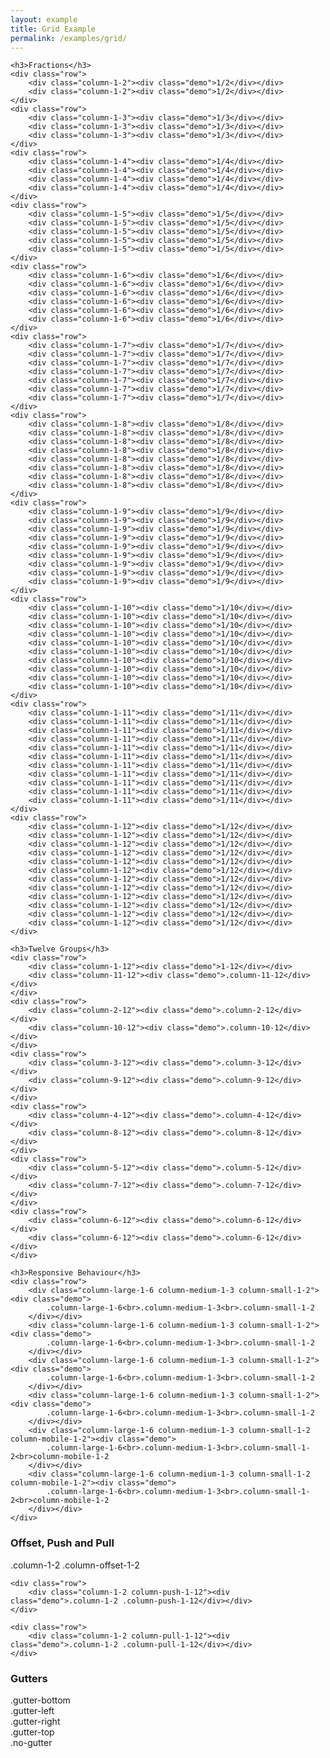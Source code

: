 ```yaml
---
layout: example
title: Grid Example
permalink: /examples/grid/
---
```


<div class="container grid-demo">
            
    <h3>Fractions</h3>
    <div class="row">
        <div class="column-1-2"><div class="demo">1/2</div></div>
        <div class="column-1-2"><div class="demo">1/2</div></div>
    </div>
    <div class="row">
        <div class="column-1-3"><div class="demo">1/3</div></div>
        <div class="column-1-3"><div class="demo">1/3</div></div>
        <div class="column-1-3"><div class="demo">1/3</div></div>
    </div>
    <div class="row">
        <div class="column-1-4"><div class="demo">1/4</div></div>
        <div class="column-1-4"><div class="demo">1/4</div></div>
        <div class="column-1-4"><div class="demo">1/4</div></div>
        <div class="column-1-4"><div class="demo">1/4</div></div>
    </div>
    <div class="row">
        <div class="column-1-5"><div class="demo">1/5</div></div>
        <div class="column-1-5"><div class="demo">1/5</div></div>
        <div class="column-1-5"><div class="demo">1/5</div></div>
        <div class="column-1-5"><div class="demo">1/5</div></div>
        <div class="column-1-5"><div class="demo">1/5</div></div>
    </div>
    <div class="row">
        <div class="column-1-6"><div class="demo">1/6</div></div>
        <div class="column-1-6"><div class="demo">1/6</div></div>
        <div class="column-1-6"><div class="demo">1/6</div></div>
        <div class="column-1-6"><div class="demo">1/6</div></div>
        <div class="column-1-6"><div class="demo">1/6</div></div>
        <div class="column-1-6"><div class="demo">1/6</div></div>
    </div>
    <div class="row">
        <div class="column-1-7"><div class="demo">1/7</div></div>
        <div class="column-1-7"><div class="demo">1/7</div></div>
        <div class="column-1-7"><div class="demo">1/7</div></div>
        <div class="column-1-7"><div class="demo">1/7</div></div>
        <div class="column-1-7"><div class="demo">1/7</div></div>
        <div class="column-1-7"><div class="demo">1/7</div></div>
        <div class="column-1-7"><div class="demo">1/7</div></div>
    </div>
    <div class="row">
        <div class="column-1-8"><div class="demo">1/8</div></div>
        <div class="column-1-8"><div class="demo">1/8</div></div>
        <div class="column-1-8"><div class="demo">1/8</div></div>
        <div class="column-1-8"><div class="demo">1/8</div></div>
        <div class="column-1-8"><div class="demo">1/8</div></div>
        <div class="column-1-8"><div class="demo">1/8</div></div>
        <div class="column-1-8"><div class="demo">1/8</div></div>
        <div class="column-1-8"><div class="demo">1/8</div></div>
    </div>
    <div class="row">
        <div class="column-1-9"><div class="demo">1/9</div></div>
        <div class="column-1-9"><div class="demo">1/9</div></div>
        <div class="column-1-9"><div class="demo">1/9</div></div>
        <div class="column-1-9"><div class="demo">1/9</div></div>
        <div class="column-1-9"><div class="demo">1/9</div></div>
        <div class="column-1-9"><div class="demo">1/9</div></div>
        <div class="column-1-9"><div class="demo">1/9</div></div>
        <div class="column-1-9"><div class="demo">1/9</div></div>
        <div class="column-1-9"><div class="demo">1/9</div></div>
    </div>
    <div class="row">
        <div class="column-1-10"><div class="demo">1/10</div></div>
        <div class="column-1-10"><div class="demo">1/10</div></div>
        <div class="column-1-10"><div class="demo">1/10</div></div>
        <div class="column-1-10"><div class="demo">1/10</div></div>
        <div class="column-1-10"><div class="demo">1/10</div></div>
        <div class="column-1-10"><div class="demo">1/10</div></div>
        <div class="column-1-10"><div class="demo">1/10</div></div>
        <div class="column-1-10"><div class="demo">1/10</div></div>
        <div class="column-1-10"><div class="demo">1/10</div></div>
        <div class="column-1-10"><div class="demo">1/10</div></div>
    </div>
    <div class="row">
        <div class="column-1-11"><div class="demo">1/11</div></div>
        <div class="column-1-11"><div class="demo">1/11</div></div>
        <div class="column-1-11"><div class="demo">1/11</div></div>
        <div class="column-1-11"><div class="demo">1/11</div></div>
        <div class="column-1-11"><div class="demo">1/11</div></div>
        <div class="column-1-11"><div class="demo">1/11</div></div>
        <div class="column-1-11"><div class="demo">1/11</div></div>
        <div class="column-1-11"><div class="demo">1/11</div></div>
        <div class="column-1-11"><div class="demo">1/11</div></div>
        <div class="column-1-11"><div class="demo">1/11</div></div>
        <div class="column-1-11"><div class="demo">1/11</div></div>
    </div>
    <div class="row">
        <div class="column-1-12"><div class="demo">1/12</div></div>
        <div class="column-1-12"><div class="demo">1/12</div></div>
        <div class="column-1-12"><div class="demo">1/12</div></div>
        <div class="column-1-12"><div class="demo">1/12</div></div>
        <div class="column-1-12"><div class="demo">1/12</div></div>
        <div class="column-1-12"><div class="demo">1/12</div></div>
        <div class="column-1-12"><div class="demo">1/12</div></div>
        <div class="column-1-12"><div class="demo">1/12</div></div>
        <div class="column-1-12"><div class="demo">1/12</div></div>
        <div class="column-1-12"><div class="demo">1/12</div></div>
        <div class="column-1-12"><div class="demo">1/12</div></div>
        <div class="column-1-12"><div class="demo">1/12</div></div>
    </div>
    
    <h3>Twelve Groups</h3>
    <div class="row">
        <div class="column-1-12"><div class="demo">1-12</div></div>
        <div class="column-11-12"><div class="demo">.column-11-12</div></div>
    </div>
    <div class="row">
        <div class="column-2-12"><div class="demo">.column-2-12</div></div>
        <div class="column-10-12"><div class="demo">.column-10-12</div></div>
    </div>
    <div class="row">
        <div class="column-3-12"><div class="demo">.column-3-12</div></div>
        <div class="column-9-12"><div class="demo">.column-9-12</div></div>
    </div>
    <div class="row">
        <div class="column-4-12"><div class="demo">.column-4-12</div></div>
        <div class="column-8-12"><div class="demo">.column-8-12</div></div>
    </div>
    <div class="row">
        <div class="column-5-12"><div class="demo">.column-5-12</div></div>
        <div class="column-7-12"><div class="demo">.column-7-12</div></div>
    </div>
    <div class="row">
        <div class="column-6-12"><div class="demo">.column-6-12</div></div>
        <div class="column-6-12"><div class="demo">.column-6-12</div></div>
    </div>

    <h3>Responsive Behaviour</h3>
    <div class="row">
        <div class="column-large-1-6 column-medium-1-3 column-small-1-2"><div class="demo">
            .column-large-1-6<br>.column-medium-1-3<br>.column-small-1-2
        </div></div>
        <div class="column-large-1-6 column-medium-1-3 column-small-1-2"><div class="demo">
            .column-large-1-6<br>.column-medium-1-3<br>.column-small-1-2
        </div></div>
        <div class="column-large-1-6 column-medium-1-3 column-small-1-2"><div class="demo">
            .column-large-1-6<br>.column-medium-1-3<br>.column-small-1-2
        </div></div>
        <div class="column-large-1-6 column-medium-1-3 column-small-1-2"><div class="demo">
            .column-large-1-6<br>.column-medium-1-3<br>.column-small-1-2
        </div></div>
        <div class="column-large-1-6 column-medium-1-3 column-small-1-2 column-mobile-1-2"><div class="demo">
            .column-large-1-6<br>.column-medium-1-3<br>.column-small-1-2<br>column-mobile-1-2
        </div></div>
        <div class="column-large-1-6 column-medium-1-3 column-small-1-2 column-mobile-1-2"><div class="demo">
            .column-large-1-6<br>.column-medium-1-3<br>.column-small-1-2<br>column-mobile-1-2
        </div></div>
    </div>
</div>


<div class="container grid-demo">
    <h3 class="section-block-title">Offset, Push and Pull</h3>
    <div class="row">
        <div class="column-1-2 column-offset-1-2"><div class="demo">.column-1-2 .column-offset-1-2</div></div>
    </div>

    <div class="row">
        <div class="column-1-2 column-push-1-12"><div class="demo">.column-1-2 .column-push-1-12</div></div>
    </div>

    <div class="row">
        <div class="column-1-2 column-pull-1-12"><div class="demo">.column-1-2 .column-pull-1-12</div></div>
    </div>
</div>

<div class="container grid-demo">
    <h3 class="section-block-title">Gutters</h3>
    <div class="gutter-bottom"><div class="demo">.gutter-bottom</div></div>
    <div class="gutter-left"><div class="demo">.gutter-left</div></div>
    <div class="gutter-right"><div class="demo">.gutter-right</div></div>
    <div class="gutter-top"><div class="demo">.gutter-top</div></div>
    <div class="no-gutter"><div class="demo">.no-gutter</div></div>
</div>
